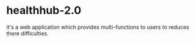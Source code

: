 # healthhub-2.0
it's a web application which provides multi-functions to users to reduces there difficulties. 
